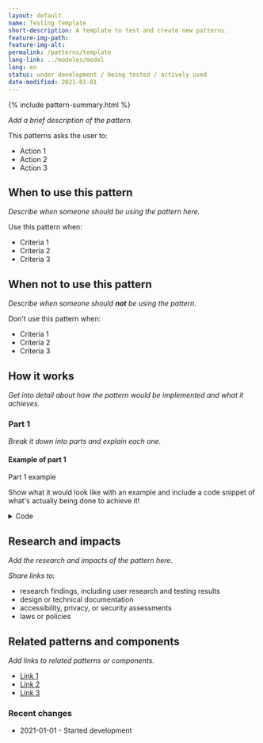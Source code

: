 ```yaml
---
layout: default
name: Testing Template
short-description: A template to test and create new patterns.
feature-img-path: 
feature-img-alt: 
permalink: /patterns/template
lang-link: ../modeles/model
lang: en
status: under development / being tested / actively used
date-modified: 2021-01-01
---
```


{% include pattern-summary.html %}

_Add a brief description of the pattern._

This patterns asks the user to:

* Action 1
* Action 2
* Action 3

## When to use this pattern

_Describe when someone should be using the pattern here._

Use this pattern when:

* Criteria 1
* Criteria 2
* Criteria 3

## When not to use this pattern

_Describe when someone should **not** be using the pattern._

Don't use this pattern when:

* Criteria 1
* Criteria 2
* Criteria 3

## How it works

_Get into detail about how the pattern would be implemented and what it achieves._

### Part 1

_Break it down into parts and explain each one._

<section>
    <h4>Example of part 1</h4>
    <div class="panel panel-default pattern-demo">
        <div class="panel-body">
            <p class="h2 mrgn-tp-sm">Part 1 example</p>
            <p>Show what it would look like with an example and include a code snippet of what's actually being done to achieve it!</p>
        </div>
    </div>
    <details>
        <summary>Code</summary>
        <pre><code>&lt;h2>Part 1 example&lt;/h2>
&lt;p>Show what it would look like with an example and include a code snippet of what's actually being done to achieve it!&lt;/p></code></pre>
    </details>
</section>

## Research and impacts

_Add the research and impacts of the pattern here._

_Share links to:_

* research findings, including user research and testing results
* design or technical documentation
* accessibility, privacy, or security assessments
* laws or policies

## Related patterns and components

_Add links to related patterns or components._

* [Link 1](#link)
* [Link 2](#link)
* [Link 3](#link)

### Recent changes

* 2021-01-01 - Started development
